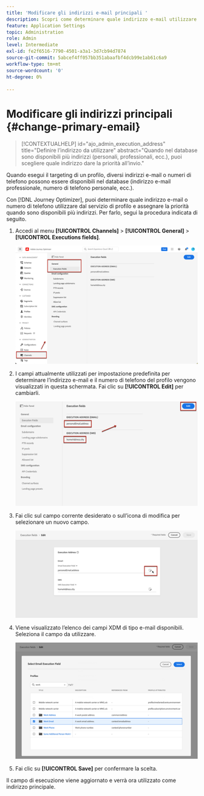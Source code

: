 ```yaml
---
title: 'Modificare gli indirizzi e-mail principali '
description: Scopri come determinare quale indirizzo e-mail utilizzare dal servizio di profilo.
feature: Application Settings
topic: Administration
role: Admin
level: Intermediate
exl-id: fe2f6516-7790-4501-a3a1-3d7cb94d7874
source-git-commit: 5abcef4ff057bb351abaafbf4dcb99e1ab61c6a9
workflow-type: tm+mt
source-wordcount: '0'
ht-degree: 0%

---
```


# Modificare gli indirizzi principali {#change-primary-email}

>[!CONTEXTUALHELP]
>id="ajo_admin_execution_address"
>title="Definire l’indirizzo da utilizzare"
>abstract="Quando nel database sono disponibili più indirizzi (personali, professionali, ecc.), puoi scegliere quale indirizzo dare la priorità all’invio."

Quando esegui il targeting di un profilo, diversi indirizzi e-mail o numeri di telefono possono essere disponibili nel database (indirizzo e-mail professionale, numero di telefono personale, ecc.).

Con [!DNL Journey Optimizer], puoi determinare quale indirizzo e-mail o numero di telefono utilizzare dal servizio di profilo e assegnare la priorità quando sono disponibili più indirizzi. Per farlo, segui la procedura indicata di seguito.

1. Accedi al menu **[!UICONTROL Channels]** > **[!UICONTROL General]** > **[!UICONTROL Executions fields]**.

   ![](assets/primary-address-execution-fields.png)

1. I campi attualmente utilizzati per impostazione predefinita per determinare l’indirizzo e-mail e il numero di telefono del profilo vengono visualizzati in questa schermata. Fai clic su **[!UICONTROL Edit]** per cambiarli.

   ![](assets/primary-address.png)

1. Fai clic sul campo corrente desiderato o sull’icona di modifica per selezionare un nuovo campo.

   ![](assets/primary-address-edit.png)

1. Viene visualizzato l’elenco dei campi XDM di tipo e-mail disponibili. Seleziona il campo da utilizzare.

   ![](assets/primary-address-select-field.png)

1. Fai clic su **[!UICONTROL Save]** per confermare la scelta.

Il campo di esecuzione viene aggiornato e verrà ora utilizzato come indirizzo principale.

<!--1. You can also select an additional field to use as secondary email address. This allows you to determine which field to use if the primary field is empty for a profile. -->
